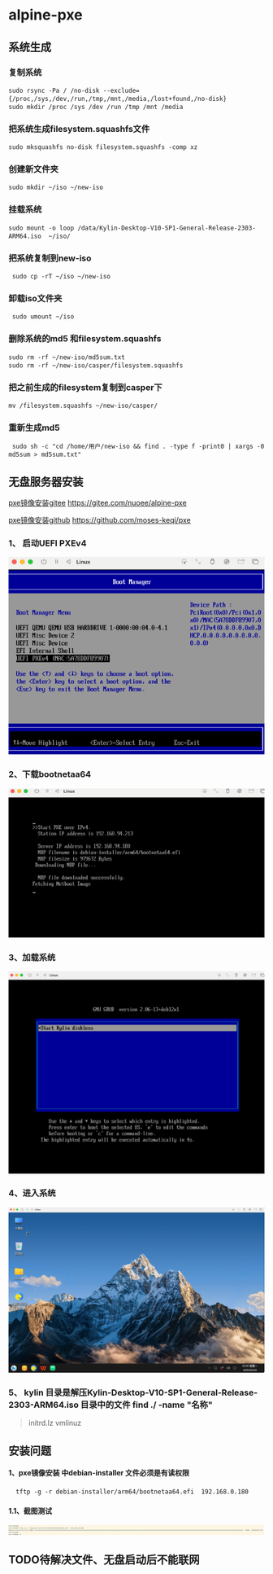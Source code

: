 # alpine-pxe

## 系统生成
### 复制系统
```shell
sudo rsync -Pa / /no-disk --exclude={/proc,/sys,/dev,/run,/tmp,/mnt,/media,/lost+found,/no-disk}
sudo mkdir /proc /sys /dev /run /tmp /mnt /media
```
### 把系统生成filesystem.squashfs文件
```shell
sudo mksquashfs no-disk filesystem.squashfs -comp xz
```
### 创建新文件夹
```shell
sudo mkdir ~/iso ~/new-iso
```
### 挂载系统
```shell
sudo mount -o loop /data/Kylin-Desktop-V10-SP1-General-Release-2303-ARM64.iso  ~/iso/
```
### 把系统复制到new-iso
```shell
 sudo cp -rT ~/iso ~/new-iso
```
### 卸载iso文件夹
```shell
 sudo umount ~/iso
```

### 删除系统的md5 和filesystem.squashfs
```shell
sudo rm -rf ~/new-iso/md5sum.txt
sudo rm -rf ~/new-iso/casper/filesystem.squashfs
```
### 把之前生成的filesystem复制到casper下
```shell
mv /filesystem.squashfs ~/new-iso/casper/
```
### 重新生成md5
```shell
 sudo sh -c "cd /home/用户/new-iso && find . -type f -print0 | xargs -0 md5sum > md5sum.txt"
```

## 无盘服务器安装
[pxe镜像安装gitee](https://gitee.com/nuoee/alpine-pxe) https://gitee.com/nuoee/alpine-pxe

[pxe镜像安装github](https://github.com/moses-keqi/pxe) https://github.com/moses-keqi/pxe

### 1、 启动UEFI PXEv4
![uefi.png](image/uefi.png)
### 2、下载bootnetaa64
![bootnetaa64.png](image/bootnetaa64.png)
### 3、加载系统
![load.png](image/load.png)
### 4、进入系统
![system.png](image/system.png)

### 5、 kylin 目录是解压Kylin-Desktop-V10-SP1-General-Release-2303-ARM64.iso 目录中的文件 find ./ -name "名称"
 > initrd.lz
> vmlinuz

## 安装问题
#### 1、pxe镜像安装 中debian-installer 文件必须是有读权限
```shell
  tftp -g -r debian-installer/arm64/bootnetaa64.efi  192.168.0.180
```
#### 1.1、截图测试
![测试图片](image/tftp-test.png)


## TODO待解决文件、无盘启动后不能联网

